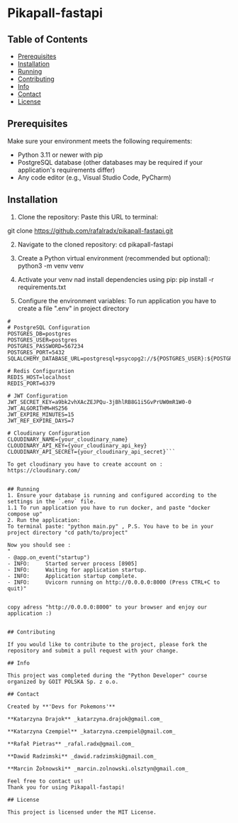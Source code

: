 # Pikapall-fastapi

## Table of Contents

- [Prerequisites ](#prerequisites)
- [Installation ](#installation)
- [Running](#running)
- [Contributing](#contributing)
- [Info](#info)
- [Contact](#contact)
- [License](#license)

## Prerequisites
Make sure your environment meets the following requirements:
- Python 3.11 or newer with pip
- PostgreSQL database (other databases may be required if your application's requirements differ)
- Any code editor (e.g., Visual Studio Code, PyCharm)

## Installation
1. Clone the repository:
Paste this URL to terminal:

git clone https://github.com/rafalradx/pikapall-fastapi.git

2. Navigate to the cloned repository:
cd pikapall-fastapi

3. Create a Python virtual environment (recommended but optional):
python3 -m venv venv

4. Activate your venv nad install dependencies using pip:
pip install -r requirements.txt


5. Configure the environment variables:
To run application you have to create a file ".env" in project directory

```# Copy this code to your ".env":
#
# PostgreSQL Configuration
POSTGRES_DB=postgres
POSTGRES_USER=postgres
POSTGRES_PASSWORD=567234
POSTGRES_PORT=5432
SQLALCHEMY_DATABASE_URL=postgresql+psycopg2://${POSTGRES_USER}:${POSTGRES_PASSWORD}@localhost:${POSTGRES_PORT}/${POSTGRES_DB}

# Redis Configuration
REDIS_HOST=localhost
REDIS_PORT=6379

# JWT Configuration
JWT_SECRET_KEY=a9bk2vhXAcZEJPQu-3jBhlRB8G1i5GvPrUW0mR1W0-0
JWT_ALGORITHM=HS256
JWT_EXPIRE_MINUTES=15
JWT_REF_EXPIRE_DAYS=7

# Cloudinary Configuration
CLOUDINARY_NAME={your_cloudinary_name}
CLOUDINARY_API_KEY={your_cloudinary_api_key}
CLOUDINARY_API_SECRET={your_cloudinary_api_secret}```

To get cloudinary you have to create account on : https://cloudinary.com/


## Running
1. Ensure your database is running and configured according to the settings in the `.env` file.
1.1 To run application you have to run docker, and paste "docker compose up"
2. Run the application:
To terminal paste: "python main.py" , P.S. You have to be in your project directory "cd path/to/project"

Now you should see :
"
- @app.on_event("startup")
- INFO:     Started server process [8905]
- INFO:     Waiting for application startup.
- INFO:     Application startup complete.
- INFO:     Uvicorn running on http://0.0.0.0:8000 (Press CTRL+C to quit)"


copy adress "http://0.0.0.0:8000" to your browser and enjoy our application :)


## Contributing

If you would like to contribute to the project, please fork the repository and submit a pull request with your change.

## Info

This project was completed during the "Python Developer" course organized by GOIT POLSKA Sp. z o.o.

## Contact

Created by **'Devs for Pokemons'**

**Katarzyna Drajok** _katarzyna.drajok@gmail.com_

**Katarzyna Czempiel** _katarzyna.czempiel@gmail.com_

**Rafał Pietras** _rafal.radx@gmail.com_

**Dawid Radzimski** _dawid.radzimski@gmail.com_

**Marcin Żołnowski** _marcin.zolnowski.olsztyn@gmail.com_

Feel free to contact us!
Thank you for using Pikapall-fastapi!

## License

This project is licensed under the MIT License.